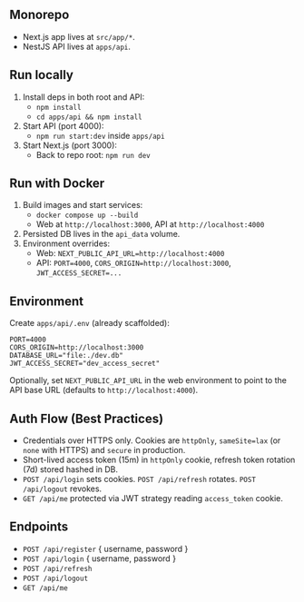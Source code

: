 ## Monorepo
- Next.js app lives at `src/app/*`.
- NestJS API lives at `apps/api`.

## Run locally
1. Install deps in both root and API:
   - `npm install`
   - `cd apps/api && npm install`
2. Start API (port 4000):
   - `npm run start:dev` inside `apps/api`
3. Start Next.js (port 3000):
   - Back to repo root: `npm run dev`

## Run with Docker
1. Build images and start services:
   - `docker compose up --build`
   - Web at `http://localhost:3000`, API at `http://localhost:4000`
2. Persisted DB lives in the `api_data` volume.
3. Environment overrides:
   - Web: `NEXT_PUBLIC_API_URL=http://localhost:4000`
   - API: `PORT=4000`, `CORS_ORIGIN=http://localhost:3000`, `JWT_ACCESS_SECRET=...`

## Environment
Create `apps/api/.env` (already scaffolded):
```
PORT=4000
CORS_ORIGIN=http://localhost:3000
DATABASE_URL="file:./dev.db"
JWT_ACCESS_SECRET="dev_access_secret"
```

Optionally, set `NEXT_PUBLIC_API_URL` in the web environment to point to the API base URL (defaults to `http://localhost:4000`).

## Auth Flow (Best Practices)
- Credentials over HTTPS only. Cookies are `httpOnly`, `sameSite=lax` (or `none` with HTTPS) and `secure` in production.
- Short-lived access token (15m) in `httpOnly` cookie, refresh token rotation (7d) stored hashed in DB.
- `POST /api/login` sets cookies. `POST /api/refresh` rotates. `POST /api/logout` revokes.
- `GET /api/me` protected via JWT strategy reading `access_token` cookie.

## Endpoints
- `POST /api/register` { username, password }
- `POST /api/login` { username, password }
- `POST /api/refresh`
- `POST /api/logout`
- `GET /api/me`
